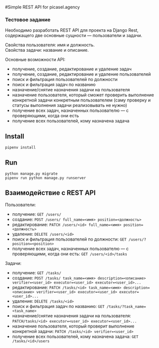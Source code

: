 #Simple REST API for picasel.agency

### Тестовое задание
Необходимо разработать REST API для проекта на Django Rest, содержащего две основные сущности — пользователи и задачи. 

Свойства пользователя: имя и должность.<br> 
Свойства задачи: название и описание. 

Основные возможности API:
- получение, создание, редактирование и удаление задач
- получение, создание, редактирование и удаление пользователей
- поиск и фильтрация пользователей по должности
- поиск и фильтрация задач по названию
- назначение/снятие назначения задачи на пользователя
- назначение пользователя, который сможет проверить выполнение конкретной задачи конкретным пользователем (саму проверку и статусы выполнения задачи реализовывать не нужно)
- получение всех задач, назначенных пользователю — с проверяющими, когда они есть
- получение всех пользователей, кому назначена задача

## Install

    pipenv install

## Run

    python manage.py migrate
    pipenv run python manage.py runserver

## Взаимодействие с REST API

Пользователи: 
  - получение: `GET /users/`
  - создание: `POST /users/ full_name=<имя> position=<должность>`
  - редактирование: `PATCH /users/<id> full_name=<имя> position=<должность>`
  - удаление: `DELETE /users/<id>`
  - поиск и фильтрация пользователей по должности: `GET /users/?position=<position>`
  - получение всех задач, назначенных пользователю — с проверяющими, когда они есть: `GET /users/<id>/tasks`

Задачи: 
  - получение: `GET /tasks/`
  - создание: `POST /tasks/ task_name=<имя> description=<описание> verifier=<user_id> executor=<user_id> executor=<user_id>...`
  - редактирование: `PATCH /tasks/<id> task_name=<имя> description=<описание> verifier=<user_id> executor=<user_id> executor=<user_id>...`
  - удаление: `DELETE /tasks/<id>`
  - поиск и фильтрация задач по названию: `GET /tasks/?task_name=<task_name>`
  - назначение/снятие назначения задачи на пользователя: `PATCH/tasks/<id> executor=<user_id> executor=<user_id>...`
  - назначение пользователя, который проверит выполнение конкретной задачи: `PATCH /tasks/<id> verifier=<user_id>`
  - получение всех пользователей, кому назначена задача: `GET /tasks/<id>/users`
